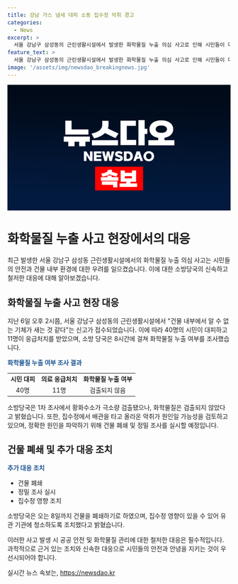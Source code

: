 ```yaml
---
title: 강남 가스 냄새 대피 소동 집수정 악취 경고
categories:
  - News
excerpt: >
  서울 강남구 삼성동의 근린생활시설에서 발생한 화학물질 누출 의심 사고로 인해 시민들이 대피하는 상황이 벌어졌다. 사고로 40명의 시민이 대피하고 11명이 응급처치를 받았으며, 소방당국은 8시간에 걸쳐 화학물질 누출 여부를 조사했지만 최종적으로 화학물질은 검출되지 않았다. 건물 집수정에서 배관을 타고 올라온 악취가 원인일 가능성을 보이고, 건물은 오는 8일까지 폐쇄될 예정이다.
feature_text: >
  서울 강남구 삼성동의 근린생활시설에서 발생한 화학물질 누출 의심 사고로 인해 시민들이 대피하는 상황이 벌어졌다. 사고로 40명의 시민이 대피하고 11명이 응급처치를 받았으며, 소방당국은 8시간에 걸쳐 화학물질 누출 여부를 조사했지만 최종적으로 화학물질은 검출되지 않았다. 건물 집수정에서 배관을 타고 올라온 악취가 원인일 가능성을 보이고, 건물은 오는 8일까지 폐쇄될 예정이다.
image: '/assets/img/newsdao_breakingnews.jpg'
---
```


<p><img src="/assets/img/newsdao_breakingnews.jpg" alt="implanttips 속보" /></p>

<h1>화학물질 누출 사고 현장에서의 대응</h1>

<p data-ke-size="size16">최근 발생한 서울 강남구 삼성동 근린생활시설에서의 화학물질 누출 의심 사고는 시민들의 안전과 건물 내부 환경에 대한 우려를 일으켰습니다. 이에 대한 소방당국의 신속하고 철저한 대응에 대해 알아보겠습니다.</p>

<h2 data-ke-size="size26">화학물질 누출 사고 현장 대응</h2>

<p data-ke-size="size16">지난 6일 오후 2시쯤, 서울 강남구 삼성동의 근린생활시설에서 "건물 내부에서 알 수 없는 기체가 새는 것 같다"는 신고가 접수되었습니다. 이에 따라 40명의 시민이 대피하고 11명이 응급처치를 받았으며, 소방 당국은 8시간에 걸쳐 화학물질 누출 여부를 조사했습니다.</p>

<p data-ke-size="size16"><b><span style="color: #1a5490;">화학물질 누출 여부 조사 결과</span></b></p>

<table>
    <tr>
        <td style="text-align: center; height: 17px;"><b>시민 대피</b></td>
        <td style="text-align: center; height: 17px;"><b>의료 응급처치</b></td>
        <td style="text-align: center; height: 17px;"><b>화학물질 누출 여부</b></td>
    </tr>
    <tr>
        <td style="text-align: center;">40명</td>
        <td style="text-align: center;">11명</td>
        <td style="text-align: center;">검출되지 않음</td>
    </tr>
</table>

<p data-ke-size="size16">소방당국은 1차 조사에서 황화수소가 극소량 검출됐으나, 화학물질은 검출되지 않았다고 밝혔습니다. 또한, 집수정에서 배관을 타고 올라온 악취가 원인일 가능성을 검토하고 있으며, 정확한 원인을 파악하기 위해 건물 폐쇄 및 정밀 조사를 실시할 예정입니다.</p>

<h2 data-ke-size="size26">건물 폐쇄 및 추가 대응 조치</h2>

<p data-ke-size="size16"><b><span style="color: #1a5490;">추가 대응 조치</span></b></p>

<ul>
    <li>건물 폐쇄</li>
    <li>정밀 조사 실시</li>
    <li>집수정 영향 조치</li>
</ul>

<p data-ke-size="size16">소방당국은 오는 8일까지 건물을 폐쇄하기로 하였으며, 집수정 영향이 있을 수 있어 유관 기관에 청소하도록 조치했다고 밝혔습니다.</p>

<p data-ke-size="size16">이러한 사고 발생 시 공공 안전 및 화학물질 관리에 대한 철저한 대응은 필수적입니다. 과학적으로 근거 있는 조치와 신속한 대응으로 시민들의 안전과 안녕을 지키는 것이 우선시되어야 합니다.</p>
실시간 뉴스 속보는, <a href="https://newsdao.kr" rel="dofollow">https://newsdao.kr</a>


